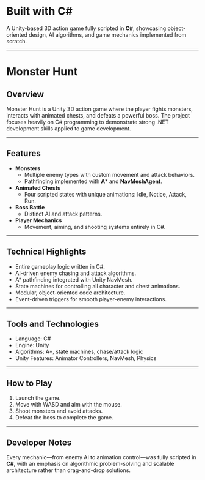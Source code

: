 # Built with C#

A Unity-based 3D action game fully scripted in **C#**, showcasing object-oriented design, AI algorithms, and game mechanics implemented from scratch.

---

# Monster Hunt

## Overview

Monster Hunt is a Unity 3D action game where the player fights monsters, interacts with animated chests, and defeats a powerful boss. The project focuses heavily on C# programming to demonstrate strong .NET development skills applied to game development.

---

## Features

* **Monsters**
  * Multiple enemy types with custom movement and attack behaviors.
  * Pathfinding implemented with **A*** and **NavMeshAgent**.
* **Animated Chests**
  * Four scripted states with unique animations: Idle, Notice, Attack, Run.
* **Boss Battle**
  * Distinct AI and attack patterns.
* **Player Mechanics**
  * Movement, aiming, and shooting systems entirely in C#.

---

## Technical Highlights

* Entire gameplay logic written in C#.
* AI-driven enemy chasing and attack algorithms.
* A* pathfinding integrated with Unity NavMesh.
* State machines for controlling all character and chest animations.
* Modular, object-oriented code architecture.
* Event-driven triggers for smooth player-enemy interactions.

---

## Tools and Technologies

* Language: C#
* Engine: Unity
* Algorithms: A*, state machines, chase/attack logic
* Unity Features: Animator Controllers, NavMesh, Physics

---

## How to Play

1. Launch the game.
2. Move with WASD and aim with the mouse.
3. Shoot monsters and avoid attacks.
4. Defeat the boss to complete the game.

---

## Developer Notes

Every mechanic—from enemy AI to animation control—was fully scripted in **C#**, with an emphasis on algorithmic problem-solving and scalable architecture rather than drag-and-drop solutions.
